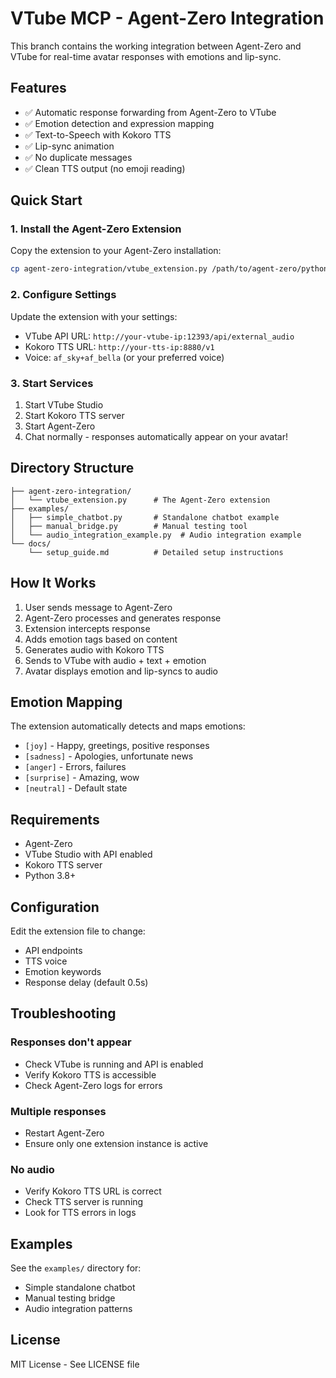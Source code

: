 # VTube MCP - Agent-Zero Integration

This branch contains the working integration between Agent-Zero and VTube for real-time avatar responses with emotions and lip-sync.

## Features

- ✅ Automatic response forwarding from Agent-Zero to VTube
- ✅ Emotion detection and expression mapping
- ✅ Text-to-Speech with Kokoro TTS
- ✅ Lip-sync animation
- ✅ No duplicate messages
- ✅ Clean TTS output (no emoji reading)

## Quick Start

### 1. Install the Agent-Zero Extension

Copy the extension to your Agent-Zero installation:
```bash
cp agent-zero-integration/vtube_extension.py /path/to/agent-zero/python/extensions/response_stream/_35_vtube_simple.py
```

### 2. Configure Settings

Update the extension with your settings:
- VTube API URL: `http://your-vtube-ip:12393/api/external_audio`
- Kokoro TTS URL: `http://your-tts-ip:8880/v1`
- Voice: `af_sky+af_bella` (or your preferred voice)

### 3. Start Services

1. Start VTube Studio
2. Start Kokoro TTS server
3. Start Agent-Zero
4. Chat normally - responses automatically appear on your avatar!

## Directory Structure

```
├── agent-zero-integration/
│   └── vtube_extension.py      # The Agent-Zero extension
├── examples/
│   ├── simple_chatbot.py       # Standalone chatbot example
│   ├── manual_bridge.py        # Manual testing tool
│   └── audio_integration_example.py  # Audio integration example
└── docs/
    └── setup_guide.md          # Detailed setup instructions
```

## How It Works

1. User sends message to Agent-Zero
2. Agent-Zero processes and generates response
3. Extension intercepts response
4. Adds emotion tags based on content
5. Generates audio with Kokoro TTS
6. Sends to VTube with audio + text + emotion
7. Avatar displays emotion and lip-syncs to audio

## Emotion Mapping

The extension automatically detects and maps emotions:
- `[joy]` - Happy, greetings, positive responses
- `[sadness]` - Apologies, unfortunate news
- `[anger]` - Errors, failures
- `[surprise]` - Amazing, wow
- `[neutral]` - Default state

## Requirements

- Agent-Zero
- VTube Studio with API enabled
- Kokoro TTS server
- Python 3.8+

## Configuration

Edit the extension file to change:
- API endpoints
- TTS voice
- Emotion keywords
- Response delay (default 0.5s)

## Troubleshooting

### Responses don't appear
- Check VTube is running and API is enabled
- Verify Kokoro TTS is accessible
- Check Agent-Zero logs for errors

### Multiple responses
- Restart Agent-Zero
- Ensure only one extension instance is active

### No audio
- Verify Kokoro TTS URL is correct
- Check TTS server is running
- Look for TTS errors in logs

## Examples

See the `examples/` directory for:
- Simple standalone chatbot
- Manual testing bridge
- Audio integration patterns

## License

MIT License - See LICENSE file